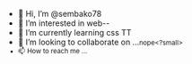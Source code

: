 - 👋 Hi, I’m @sembako78
- 👀 I’m interested in web--
- 🌱 I’m currently learning css TT
- 💞️ I’m looking to collaborate on ...<small>nope<?small>
- 📫 How to reach me ...

<!---
sembako78/sembako78 is a ✨ special ✨ repository because its `README.md` (this file) appears on your GitHub profile.
You can click the Preview link to take a look at your changes.
--->
